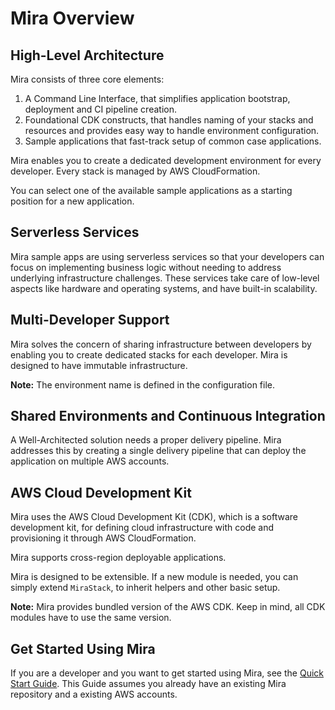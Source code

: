# Mira Overview

## High-Level Architecture

Mira consists of three core elements:
1. A Command Line Interface, that simplifies application bootstrap, deployment and CI pipeline creation.
2. Foundational CDK constructs, that handles naming of your stacks and resources and provides easy way to handle environment  configuration.
3. Sample applications that fast-track setup of common case applications.


Mira enables you to create a dedicated development environment for every developer.
Every stack is managed by AWS CloudFormation.

You can select one of the available sample applications as a starting position for a new application.

## Serverless Services

Mira sample apps are using serverless services so that your developers can focus on implementing business logic without needing to address underlying infrastructure challenges. These services take care of low-level aspects like hardware and operating systems, and have built-in scalability.

## Multi-Developer Support

Mira solves the concern of sharing infrastructure between developers by enabling you to create dedicated stacks for each developer. Mira is designed to have immutable infrastructure. 

__Note:__
 The environment name is defined in the configuration file.

## Shared Environments and Continuous Integration

A Well-Architected solution needs a proper delivery pipeline. Mira addresses this by creating a single delivery pipeline that can deploy the application on multiple AWS accounts.

## AWS Cloud Development Kit

 Mira uses the AWS Cloud Development Kit (CDK), which is a software development kit, for defining cloud infrastructure with code and provisioning it through AWS CloudFormation.
 
 Mira supports cross-region deployable applications.
 
 Mira is designed to be extensible. If a new module is needed, you can simply extend `MiraStack`, to inherit helpers and other basic setup.
 
__Note:__
 Mira provides bundled version of the AWS CDK. Keep in mind, all CDK modules have to use the same version.

## Get Started Using Mira
 If you are a developer and you want to get started using Mira, see the [Quick Start Guide](quick-start/). This Guide assumes you already have an existing Mira repository and a existing AWS accounts. 


<!---
## Key Features

  - `MiraStack` class that is...

### Mira Sample Apps

  - Monorepo using yarn workspaces in sample applications
  - CICD pipeline with promotion
  - The web app is hosted using S3 and CloudFront
  - Security
    - The web app and API use HTTPS
    - DB data is encrypted at rest and in transit
    - S3 buckets used for CICD pipeline are encrypted

--->
